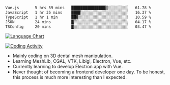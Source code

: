 <!--START_SECTION:waka-->

```txt
Vue.js       5 hrs 59 mins   ███████████████▒░░░░░░░░░   61.78 %
JavaScript   1 hr 35 mins    ████░░░░░░░░░░░░░░░░░░░░░   16.37 %
TypeScript   1 hr 1 min      ██▓░░░░░░░░░░░░░░░░░░░░░░   10.59 %
JSON         24 mins         █░░░░░░░░░░░░░░░░░░░░░░░░   04.17 %
TSConfig     20 mins         █░░░░░░░░░░░░░░░░░░░░░░░░   03.47 %
```

<!--END_SECTION:waka-->

<!--START_SECTION:waka_lang_chart_svg-->
[![Language Chart](https://wakatime.com/share/@DYPro_MIKE/13ed6aa1-fa8f-42b5-8fa7-97c58e94375f.svg)](https://wakatime.com)
<!--END_SECTION:waka_lang_chart_svg-->

<!--START_SECTION:waka_coding_activity_svg-->
[![Coding Activity](https://wakatime.com/share/@DYPro_MIKE/2224f81a-edc4-46bb-b59e-25de5147ed15.svg)](https://wakatime.com)
<!--END_SECTION:waka_coding_activity_svg-->

<!--
**0x11111111/0x11111111** is a ✨ _special_ ✨ repository because its `README.md` (this file) appears on your GitHub profile.

Here are some ideas to get you started:

- 🔭 I’m currently working on ...
- 🌱 I’m currently learning ...
- 👯 I’m looking to collaborate on ...
- 🤔 I’m looking for help with ...
- 💬 Ask me about ...
- 📫 How to reach me: ...
- 😄 Pronouns: ...
- ⚡ Fun fact: ...
-->
- Mainly coding on 3D dental mesh manipulation.
- Learning MeshLib, CGAL, VTK, Libigl, Electron, Vue, etc.
- Currently learning to develop Electron app with Vue.
- Never thought of becoming a frontend developer one day. To be honest, this process is much more interesting than I expected.

